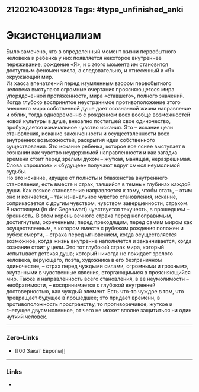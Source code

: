 21202104300128
Tags: #type_unfinished_anki 
---
# Экзистенциализм

Было замечено, что в определенный момент жизни первобытного человека и ребенка у них появляется некоторое внутреннее переживание, рождение «Я», и с этого момента им становится доступным феномен числа, а следовательно, и отнесенный к «Я» окружающий мир.<br>Из хаоса впечатлений перед изумленным взором первобытного человека выступают огромные очертания проясняющегося мира упорядоченной протяженности, мира «ставшего», полного значений. Когда глубоко воспринятое неустранимое противоположение этого внешнего мира собственной душе дает осознанной жизни направление и облик, тогда одновременно с рождением всех вообще возможностей новой культуры в душе, внезапно постигшей свое одиночество, пробуждается изначальное чувство искания. Это – искание цели становления, искание законченности и осуществленности всех внутренних возможностей, раскрытия идеи собственного существования. Это искание ребенка, которое все яснее выступает в сознании как чувство неудержимой направленности и как загадка времени стоит перед зрелым духом – жуткая, манящая, неразрешимая. Слова «прошлое» и «будущее» получают вдруг смысл неумолимой судьбы.<br>Но это искание, идущее от полноты и блаженства внутреннего становления, есть вместе и страх, таящийся в темных глубинах каждой души. Как всякое становление направляется к тому, чтобы стать, – этим оно и кончается, – так изначальное чувство становления, искание, соприкасается с другим чувством, чувством завершенности, страхом. В настоящем (in der Gegenwart) чувствуется текучесть, в прошедшем – бренность. В этом корень вечного страха перед непоправимым, достигнутым, оконченным; перед преходящим, перед самим миром как осуществленным, в котором вместе с рубежом рождения положен и рубеж смерти, – страха перед мгновением, когда осуществляется возможное, когда жизнь внутренне наполняется и заканчивается, когда сознание стоит у цели. Это тот глубокий страх мира, который испытывает детская душа; который никогда не покидает зрелого человека, верующего, поэта, художника в его безграничном одиночестве, – страх перед чуждыми силами, огромными и грозным», окутанными в чувственные явления, вторгающимися в проясняющийся мир. Также и направленность всего становления, в ее неумолимости – необратимости, – воспринимается с глубокой внутренней достоверностью, как чуждый элемент. Есть что-то чуждое в том, что превращает будущее в прошедшее; это придает времени, в противоположность пространству, то противоречивое, жуткое и гнетущее двусмысленное, от чего не может вполне защититься ни один чуткий человек.

---
### Zero-Links
- [[00 Закат Европы]]
---
### Links
-